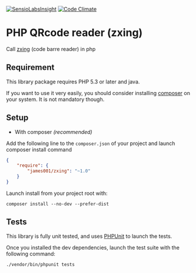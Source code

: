 [![SensioLabsInsight](https://insight.sensiolabs.com/projects/f49ca80c-455f-43e8-87cd-8a248dd7ba30/mini.png)](https://insight.sensiolabs.com/projects/f49ca80c-455f-43e8-87cd-8a248dd7ba30) [![Code Climate](https://codeclimate.com/github/james2001/zxing/badges/gpa.svg)](https://codeclimate.com/github/james2001/zxing)

PHP QRcode reader (zxing)
=========================

Call [zxing](https://github.com/zxing/zxing/) (code barre reader) in php

Requirement
-----------

This library package requires PHP 5.3 or later and java.

If you want to use it very easily, you should consider installing [composer](http://getcomposer.org) on your system.
It is not mandatory though.

Setup
-----

- With composer *(recommended)*

Add the following line to the `composer.json` of your project and launch composer install command

```json
{
    "require": {
        "james001/zxing": "~1.0"
    }
}
```

Launch install from your project root with:

```shell
composer install --no-dev --prefer-dist
```

Tests
-----

This library is fully unit tested, and uses [PHPUnit](https://phpunit.de/getting-started.html) to launch the tests.

Once you installed the dev dependencies, launch the test suite with the following command:
    
```shell
./vendor/bin/phpunit tests
```
